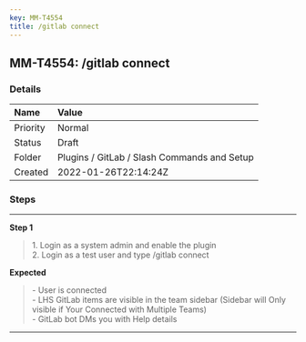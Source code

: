 ```yaml
---
key: MM-T4554
title: /gitlab connect
---
```


## MM-T4554: /gitlab connect

### Details

| Name     | Value                                       |
| :------- | :------------------------------------------ |
| Priority | Normal                                      |
| Status   | Draft                                       |
| Folder   | Plugins / GitLab / Slash Commands and Setup |
| Created  | 2022-01-26T22:14:24Z                        |

### Steps

<hr/>

**Step 1**

> <article>1. Login as a system admin and enable the plugin<br />2. Login as a test user and type /gitlab connect</article>

**Expected**

> <article>- User is connected<br />- LHS GitLab items are visible in the team sidebar (Sidebar will Only visible if Your Connected with Multiple Teams)<br />- GitLab bot DMs you with Help details</article>

<hr/>

